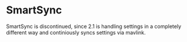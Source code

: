 # SmartSync

SmartSync is discontinued, since 2.1 is handling settings in a completely different way and continiously syncs settings via mavlink.

